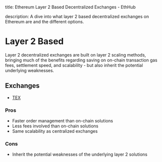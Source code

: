 title: Ethereum Layer 2 Based Decentralized Exchanges - EthHub

description: A dive into what layer 2 based decentralized exchanges on Ethereum are and the different options.

# Layer 2 Based

Layer 2 decentralized exchanges are built on layer 2 scaling methods, bringing much of the benefits regarding saving on on-chain transaction gas fees, settlement speed, and scalability - but also inherit the potential underlying weaknesses.

## Exchanges

* [TEX](tex.md)

### Pros

* Faster order management than on-chain solutions
* Less fees involved than on-chain solutions
* Same scalability as centralized exchanges

### Cons

* Inherit the potential weaknesses of the underlying layer 2 solutions
